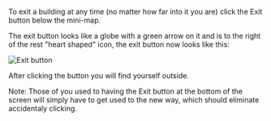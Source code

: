 To exit a building at any time (no matter how far into it you are) click the Exit button below the mini-map.

The exit button looks like a globe with a green arrow on it and is to the right of the rest "heart shaped" icon, the exit button now looks like this:

![Exit button](game/icons/world_go.png)

After clicking the button you will find yourself outside.

Note: Those of you used to having the Exit button at the bottom of the screen will simply have to get used to the new way, which should eliminate accidentaly clicking.